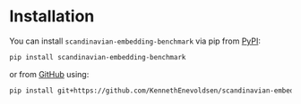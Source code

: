 # Installation

You can install `scandinavian-embedding-benchmark` via pip from [PyPI]:

```bash
pip install scandinavian-embedding-benchmark
```

or from [GitHub] using:

```bash
pip install git+https://github.com/KennethEnevoldsen/scandinavian-embedding-benchmark
```

[pip]: https://pip.pypa.io/en/stable/
[PyPI]: https://pypi.org/project/scandinavian-embedding-benchmark/
[GitHub]: https://github.com/KennethEnevoldsen/scandinavian-embedding-benchmark